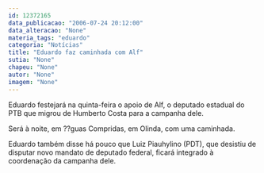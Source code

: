 ```yaml
---
id: 12372165
data_publicacao: "2006-07-24 20:12:00"
data_alteracao: "None"
materia_tags: "eduardo"
categoria: "Notícias"
title: "Eduardo faz caminhada com Alf"
sutia: "None"
chapeu: "None"
autor: "None"
imagem: "None"
---
```

<p><P>Eduardo festejará na quinta-feira o apoio de Alf, o deputado estadual do PTB que migrou de Humberto Costa para a campanha dele.</P></p>
<p><P>Será à noite, em ??guas Compridas, em Olinda, com uma caminhada.</P></p>
<p><P>Eduardo também disse há pouco que Luiz Piauhylino (PDT), que desistiu de disputar novo mandato de deputado federal, ficará integrado à coordenação da campanha dele.</P> </p>

